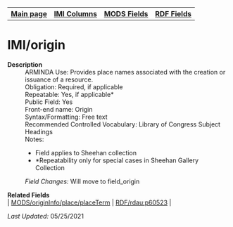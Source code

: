 <!DOCTYPE html>
<html>

<body>
<table style="width:100%">
  <tr>
    <th><a href="index.md">Main page</a></th>
	<th><a href="IMI.md">IMI Columns</a></th>
    <th><a href="MODS.md">MODS Fields</a></th>
    <th><a href="RDF.md">RDF Fields</a></th>
  </tr>
</table>



<h1>IMI/origin</h1>
<dl>
  <dt><b>Description</b></dt>
  <dd>ARMINDA Use: Provides place names associated with the creation or issuance of a resource. </dd>
  <dd>Obligation: Required, if applicable</dd>
  <dd>Repeatable: Yes, if applicable*</dd>
  <dd>Public Field: Yes</dd>
  <dd> Front-end name: Origin </dd>
  <dd>Syntax/Formatting: Free text</dd>
  <dd>Recommended Controlled Vocabulary: Library of Congress Subject Headings</dd>
  <dd>Notes: 
	<ul>
		<li>Field applies to Sheehan collection</li>
		<li>*Repeatability only for special cases in Sheehan Gallery Collection</li>
		</ul>
	</dd>
  <dd><i>Field Changes: </i>Will move to field_origin</dd>
</dl>
<dl>
	<dt><b>Related Fields</b></dt>
		| <a href="mods.originInfo_place_placeTerm.md">MODS/originInfo/place/placeTerm</a> | <a href="rdf.rdau.p60523.md">RDF/rdau:p60523</a> |
</dl>
<p><i>Last Updated: </i>05/25/2021</p>
</body>
</html>